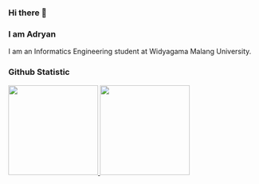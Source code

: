 ### Hi there 👋

<!--
**adryanshinta/adryanshinta** is a ✨ _special_ ✨ repository because its `README.md` (this file) appears on your GitHub profile.

Here are some ideas to get you started:

- 🔭 I’m currently working on ...
- 🌱 I’m currently learning ...
- 👯 I’m looking to collaborate on ...
- 🤔 I’m looking for help with ...
- 💬 Ask me about ...
- 📫 How to reach me: ...
- 😄 Pronouns: ...
- ⚡ Fun fact: ...
-->

### I am Adryan

I am an Informatics Engineering student at Widyagama Malang University.

### Github Statistic
<p align="left">
<a href="https://github.com/adryanshinta">
  <img height="180em" src="https://github-readme-stats-eight-theta.vercel.app/api?username=adryanshinta&show_icons=true&theme=algolia&include_all_commits=true&count_private=true"/>
  <img height="180em" src="https://github-readme-stats-eight-theta.vercel.app/api/top-langs/?username=adryanshinta&layout=compact&langs_count=8&theme=algolia"/>
</a>
</p>
